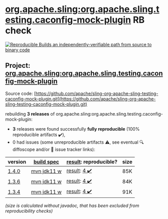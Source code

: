[org.apache.sling:org.apache.sling.testing.caconfig-mock-plugin](https://search.maven.org/artifact/org.apache.sling/org.apache.sling.testing.caconfig-mock-plugin/) RB check
=======

[![Reproducible Builds](https://reproducible-builds.org/images/logos/rb.svg) an independently-verifiable path from source to binary code](https://reproducible-builds.org/)

## Project: [org.apache.sling:org.apache.sling.testing.caconfig-mock-plugin](https://search.maven.org/artifact/org.apache.sling/org.apache.sling.testing.caconfig-mock-plugin/)

Source code: [https://github.com/apache/sling-org-apache-sling-testing-caconfig-mock-plugin.git](https://github.com/apache/sling-org-apache-sling-testing-caconfig-mock-plugin.git)

rebuilding **3 releases** of org.apache.sling:org.apache.sling.testing.caconfig-mock-plugin:
- **3** releases were found successfully **fully reproducible** (100% reproducible artifacts :heavy_check_mark:),
- 0 had issues (some unreproducible artifacts :warning:, see eventual :mag: diffoscope and/or :memo: issue tracker links):

| version | [build spec](/BUILDSPEC.md) | [result](https://reproducible-builds.org/docs/jvm/): reproducible? | size |
| -- | --------- | ------ | -- |
| [1.4.0](https://search.maven.org/artifact/org.apache.sling/org.apache.sling.testing.caconfig-mock-plugin/1.4.0/pom) | [mvn jdk11 w](org.apache.sling.testing.caconfig-mock-plugin-1.4.0.buildspec) | [result](org.apache.sling.testing.caconfig-mock-plugin-1.4.0.buildinfo): [4 :heavy_check_mark: ](org.apache.sling.testing.caconfig-mock-plugin-1.4.0.buildcompare) | 85K |
| [1.3.6](https://search.maven.org/artifact/org.apache.sling/org.apache.sling.testing.caconfig-mock-plugin/1.3.6/pom) | [mvn jdk11 w](org.apache.sling.testing.caconfig-mock-plugin-1.3.6.buildspec) | [result](org.apache.sling.testing.caconfig-mock-plugin-1.3.6.buildinfo): [4 :heavy_check_mark: ](org.apache.sling.testing.caconfig-mock-plugin-1.3.6.buildcompare) | 84K |
| [1.3.4](https://search.maven.org/artifact/org.apache.sling/org.apache.sling.testing.caconfig-mock-plugin/1.3.4/pom) | [mvn jdk11 w](org.apache.sling.testing.caconfig-mock-plugin-1.3.4.buildspec) | [result](org.apache.sling.testing.caconfig-mock-plugin-1.3.4.buildinfo): [4 :heavy_check_mark: ](org.apache.sling.testing.caconfig-mock-plugin-1.3.4.buildcompare) | 91K |

<i>(size is calculated without javadoc, that has been excluded from reproducibility checks)</i>
